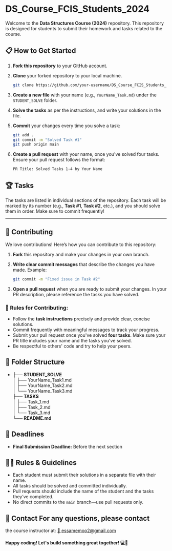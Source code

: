 # DS_Course_FCIS_Students_2024

Welcome to the **Data Structures Course (2024)** repository. This repository is designed for students to submit their homework and tasks related to the course.

## 📋 How to Get Started

1. **Fork this repository** to your GitHub account.
2. **Clone** your forked repository to your local machine.

    ```bash
    git clone https://github.com/your-username/DS_Course_FCIS_Students_2024.git
    ```

3. **Create a new file** with your name (e.g., `YourName_Task.md`) under the `STUDENT_SOLVE` folder.

4. **Solve the tasks** as per the instructions, and write your solutions in the file.

5. **Commit** your changes every time you solve a task:

    ```bash
    git add .
    git commit -m "Solved Task #1"
    git push origin main
    ```

6. **Create a pull request** with your name, once you've solved four tasks. Ensure your pull request follows the format:

    ```
    PR Title: Solved Tasks 1-4 by Your Name
    ```

## 🏆 Tasks

The tasks are listed in individual sections of the repository. Each task will be marked by its number (e.g., **Task #1**, **Task #2**, etc.), and you should solve them in order. Make sure to commit frequently!

---

## 🎉 Contributing

We love contributions! Here’s how you can contribute to this repository:

1. **Fork** this repository and make your changes in your own branch.
2. **Write clear commit messages** that describe the changes you have made. Example:

    ```bash
    git commit -m "Fixed issue in Task #2"
    ```

3. **Open a pull request** when you are ready to submit your changes. In your PR description, please reference the tasks you have solved.

### 🚨 Rules for Contributing:

- Follow the **task instructions** precisely and provide clear, concise solutions.
- Commit frequently with meaningful messages to track your progress.
- Submit your pull request once you've solved **four tasks**. Make sure your PR title includes your name and the tasks you've solved.
- Be respectful to others' code and try to help your peers.
  
## 📂 Folder Structure

*  ├── **STUDENT_SOLVE**  
│ ├── YourName_Task1.md  
│ ├── YourName_Task2.md  
│ └── YourName_Task3.md  
├── **TASKS**  
│ ├── Task_1.md  
│ ├── Task_2.md  
│ └── Task_3.md  
└── **README.md**

## 📅 Deadlines

- **Final Submission Deadline:** Before the next section

## 🧑‍🏫 Rules & Guidelines

- Each student must submit their solutions in a separate file with their name.
- All tasks should be solved and committed individually.
- Pull requests should include the name of the student and the tasks they’ve completed.
- No direct commits to the `main` branch—use pull requests only.

## 📧 Contact For any questions, please contact 
the course instructor at: [📩 essamemoo2@gmail.com](mailto:essamemoo2@gmail.com)



#### Happy coding! Let's build something great together! 💻🎉
